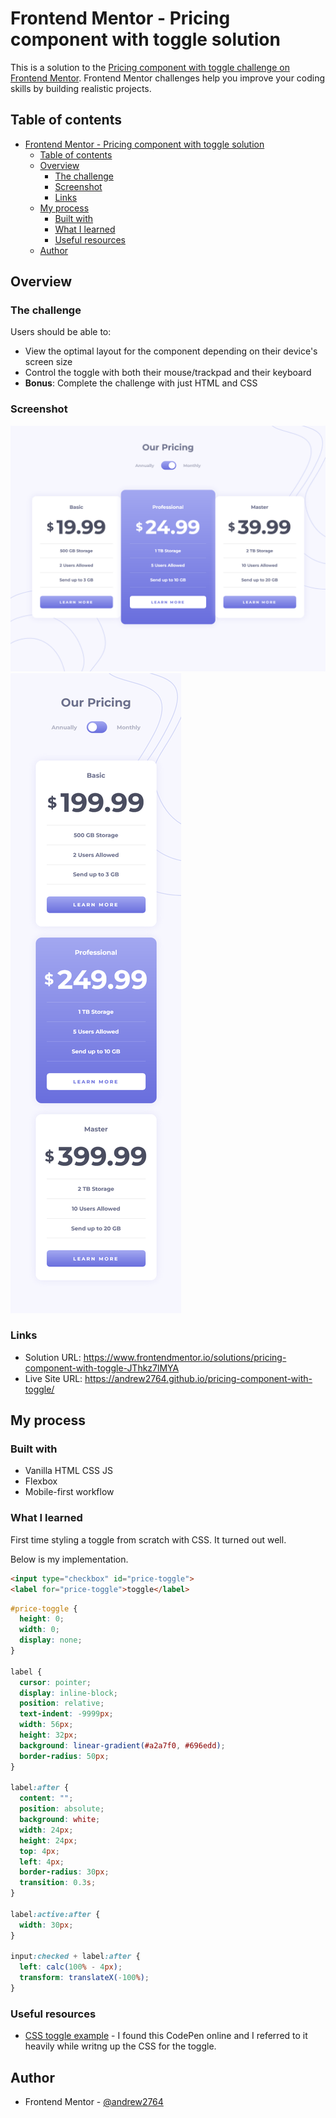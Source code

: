 # Frontend Mentor - Pricing component with toggle solution

This is a solution to the [Pricing component with toggle challenge on Frontend Mentor](https://www.frontendmentor.io/challenges/pricing-component-with-toggle-8vPwRMIC). Frontend Mentor challenges help you improve your coding skills by building realistic projects. 

## Table of contents

- [Frontend Mentor - Pricing component with toggle solution](#frontend-mentor---pricing-component-with-toggle-solution)
  - [Table of contents](#table-of-contents)
  - [Overview](#overview)
    - [The challenge](#the-challenge)
    - [Screenshot](#screenshot)
    - [Links](#links)
  - [My process](#my-process)
    - [Built with](#built-with)
    - [What I learned](#what-i-learned)
    - [Useful resources](#useful-resources)
  - [Author](#author)


## Overview

### The challenge

Users should be able to:

- View the optimal layout for the component depending on their device's screen size
- Control the toggle with both their mouse/trackpad and their keyboard
- **Bonus**: Complete the challenge with just HTML and CSS

### Screenshot

![](./images/viewDesktop.png)
![](./images/viewMobile.png)

### Links

- Solution URL: https://www.frontendmentor.io/solutions/pricing-component-with-toggle-JThkz7lMYA
- Live Site URL: https://andrew2764.github.io/pricing-component-with-toggle/

## My process

### Built with

- Vanilla HTML CSS JS
- Flexbox
- Mobile-first workflow

### What I learned

First time styling a toggle from scratch with CSS. It turned out well.

Below is my implementation.

```html
<input type="checkbox" id="price-toggle">
<label for="price-toggle">toggle</label>
```
```css
#price-toggle {
  height: 0;
  width: 0;
  display: none;
}

label {
  cursor: pointer;
  display: inline-block;
  position: relative;
  text-indent: -9999px;
  width: 56px;
  height: 32px;
  background: linear-gradient(#a2a7f0, #696edd);
  border-radius: 50px;
}

label:after {
  content: "";
  position: absolute;
  background: white;
  width: 24px;
  height: 24px;
  top: 4px;
  left: 4px;
  border-radius: 30px;
  transition: 0.3s;
}

label:active:after {
  width: 30px;
}

input:checked + label:after {
  left: calc(100% - 4px);
  transform: translateX(-100%);
}
```

### Useful resources

- [CSS toggle example](https://codepen.io/mburnette/pen/LxNxNg) - I found this CodePen online and I referred to it heavily while writng up the CSS for the toggle.


## Author

- Frontend Mentor - [@andrew2764](https://www.frontendmentor.io/profile/andrew2764)
